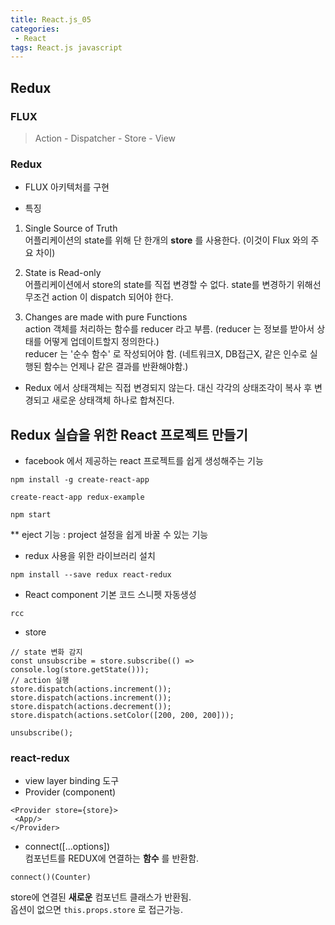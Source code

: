 ```yaml
---
title: React.js_05
categories:
 - React
tags: React.js javascript
---
```



## Redux

### FLUX
> Action - Dispatcher - Store - View

### Redux 
 - FLUX 아키텍처를 구현
 
 - 특징
 1. Single Source of Truth  
 어플리케이션의 state를 위해 단 한개의 **store** 를 사용한다. (이것이 Flux 와의 주요 차이)

 2. State is Read-only  
 어플리케이션에서 store의 state를 직접 변경할 수 없다. state를 변경하기 위해선 무조건 action 이 dispatch 되어야 한다.  

 3. Changes are made with pure Functions  
 action 객체를 처리하는 함수를 reducer 라고 부름. (reducer 는 정보를 받아서 상태를 어떻게 업데이트할지 정의한다.)  
 reducer 는 '순수 함수' 로 작성되어야 함. (네트워크X, DB접근X, 같은 인수로 실행된 함수는 언제나 같은 결과를 반환해야함.)

 - Redux 에서 상태객체는 직접 변경되지 않는다. 대신 각각의 상태조각이 복사 후 변경되고 새로운 상태객체 하나로 합쳐진다.




## Redux 실습을 위한 React 프로젝트 만들기
- facebook 에서 제공하는 react 프로젝트를 쉽게 생성해주는 기능
```
npm install -g create-react-app
```
```
create-react-app redux-example
```
```
npm start 
```

** eject 기능 : project 설정을 쉽게 바꿀 수 있는 기능  


- redux 사용을 위한 라이브러리 설치
```
npm install --save redux react-redux
```



- React component 기본 코드 스니펫 자동생성
```
rcc
```


- store
```
// state 변화 감지
const unsubscribe = store.subscribe(() => console.log(store.getState()));
// action 실행
store.dispatch(actions.increment());
store.dispatch(actions.increment());
store.dispatch(actions.decrement());
store.dispatch(actions.setColor([200, 200, 200]));

unsubscribe();

```


### react-redux
- view layer binding 도구
- Provider (component)
```
<Provider store={store}>
 <App/>
</Provider>
```

- connect([...options])  
컴포넌트를 REDUX에 연결하는 **함수** 를 반환함.
```
connect()(Counter)
```
store에 연결된 **새로운** 컴포넌트 클래스가 반환됨.  
옵션이 없으면 ```this.props.store``` 로 접근가능.

